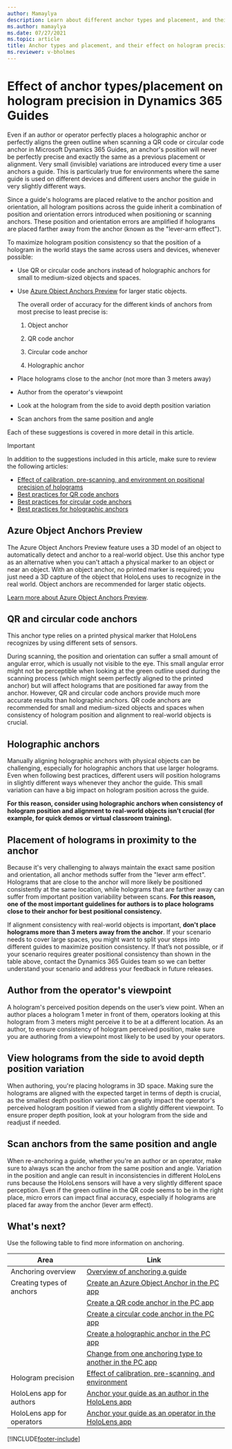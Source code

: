 ```yaml
---
author: Mamaylya
description: Learn about different anchor types and placement, and their effect on hologram precision in Dynamics 365 Guides. 
ms.author: mamaylya
ms.date: 07/27/2021
ms.topic: article
title: Anchor types and placement, and their effect on hologram precision in Dynamics 365 Guides
ms.reviewer: v-bholmes
---
```


# Effect of anchor types/placement on hologram precision in Dynamics 365 Guides

Even if an author or operator perfectly places a holographic anchor or perfectly aligns the green outline when scanning a QR code or circular code anchor in Microsoft Dynamics 365 Guides, an anchor's position will never be perfectly precise and exactly the same as a previous placement or alignment. Very small (invisible) variations are introduced every time a user anchors a guide. This is particularly true for environments where the same guide is used on different devices and different users anchor the guide in very slightly different ways. 

Since a guide's holograms are placed relative to the anchor position and orientation, all hologram positions across the guide inherit a combination of position and orientation errors introduced when positioning or scanning anchors. These position and orientation errors are amplified if holograms are placed farther away from the anchor (known as the "lever-arm effect").

To maximize hologram position consistency so that the position of a hologram in the world stays the same across users and devices, whenever possible:

- Use QR or circular code anchors instead of holographic anchors for small to medium-sized objects and spaces. 

- Use [Azure Object Anchors Preview](pc-app-anchor-azure-object.md) for larger static objects. 

    The overall order of accuracy for the different kinds of anchors from most precise to least precise is:

    1. Object anchor

    2. QR code anchor

    2. Circular code anchor

    3. Holographic anchor

- Place holograms close to the anchor (not more than 3 meters away)

- Author from the operator's viewpoint

- Look at the hologram from the side to avoid depth position variation

- Scan anchors from the same position and angle

Each of these suggestions is covered in more detail in this article. 

> [!IMPORTANT]
> In addition to the suggestions included in this article, make sure to review the following articles:
>
> - [Effect of calibration, pre-scanning, and environment on positional precision of holograms](pc-app-anchor-improve-hologram-precision.md)
> - [Best practices for QR code anchors](pc-app-anchor-qr-code.md#best-practices-for-qr-code-anchors)
> - [Best practices for circular code anchors](pc-app-anchor-circular-code.md#best-practices-for-circular-code-anchors)
> - [Best practices for holographic anchors](pc-app-anchor-holographic.md#best-practices-for-holographic-anchors)

## Azure Object Anchors Preview

The Azure Object Anchors Preview feature uses a 3D model of an object to automatically detect and anchor to a real-world object. Use this anchor type as an alternative when you can't attach a physical marker to an object or near an object. With an object anchor, no printed marker is required; you just need a 3D capture of the object that HoloLens uses to recognize in the real world. Object anchors are recommended for larger static objects.   

[Learn more about Azure Object Anchors Preview](pc-app-anchor-azure-object.md).

## QR and circular code anchors

This anchor type relies on a printed physical marker that HoloLens recognizes by using different sets of sensors. 

During scanning, the position and orientation can suffer a small amount of angular error, which is usually not visible to the eye. This small angular error might not be perceptible when looking at the green outline used during the scanning process (which might seem perfectly aligned to the printed anchor) but will affect holograms that are positioned far away from the anchor. However, QR and circular code anchors provide much more accurate results than holographic anchors. QR code anchors are recommended for small and medium-sized objects and spaces when consistency of hologram position and alignment to real-world objects is crucial.

## Holographic anchors

Manually aligning holographic anchors with physical objects can be challenging, especially for holographic anchors that use larger holograms. Even when following best practices, different users will position holograms in slightly different ways whenever they anchor the guide. This small variation can have a big impact on hologram position across the guide. 

**For this reason, consider using holographic anchors when consistency of hologram position and alignment to real-world objects isn’t crucial (for example, for quick demos or virtual classroom training).**

## Placement of holograms in proximity to the anchor

Because it's very challenging to always maintain the exact same position and orientation, all anchor methods suffer from the "lever arm effect". Holograms that are close to the anchor will more likely be positioned consistently at the same location, while holograms that are farther away can suffer from important position variability between scans. **For this reason, one of the most important guidelines for authors is to place holograms close to their anchor for best positional consistency.** 

If alignment consistency with real-world objects is important, **don't place holograms more than 3 meters away from the anchor**. If your scenario needs to cover large spaces, you might want to split your steps into different guides to maximize position consistency. If that’s not possible, or if your scenario requires greater positional consistency than shown in the table above, contact the Dynamics 365 Guides team so we can better understand your scenario and address your feedback in future releases. 

## Author from the operator's viewpoint

A hologram's perceived position depends on the user’s view point. When an author places a hologram 1 meter in front of them, operators looking at this hologram from 3 meters might perceive it to be at a different location. As an author, to ensure consistency of hologram perceived position, make sure you are authoring from a viewpoint most likely to be used by your operators. 

## View holograms from the side to avoid depth position variation

When authoring, you're placing holograms in 3D space. Making sure the holograms are aligned with the expected target in terms of depth is crucial, as the smallest depth position variation can greatly impact the operator's perceived hologram position if viewed from a slightly different viewpoint. To ensure proper depth position, look at your hologram from the side and readjust if needed.  

## Scan anchors from the same position and angle

When re-anchoring a guide, whether you're an author or an operator, make sure to always scan the anchor from the same position and angle. Variation in the position and angle can result in inconsistencies in different HoloLens runs because the HoloLens sensors will have a very slightly different space perception. Even if the green outline in the QR code seems to be in the right place, micro errors can impact final accuracy, especially if holograms are placed far away from the anchor (lever arm effect).


## What's next?

Use the following table to find more information on anchoring.

|Area|Link|
|----------------------|------------------------------------------------------------------|
|Anchoring overview|[Overview of anchoring a guide](pc-app-anchor.md)|
|Creating types of anchors|[Create an Azure Object Anchor in the PC app](pc-app-anchor-azure-object.md)|
||[Create a QR code anchor in the PC app](pc-app-anchor-qr-code.md)|
||[Create a circular code anchor in the PC app](pc-app-anchor-circular-code.md)|
||[Create a holographic anchor in the PC app](pc-app-anchor-holographic.md)|
||[Change from one anchoring type to another in the PC app](pc-app-anchor-change-type.md)|
|Hologram precision|[Effect of calibration, pre-scanning, and environment](pc-app-anchor-improve-hologram-precision.md)|
|HoloLens app for authors|[Anchor your guide as an author in the HoloLens app](hololens-app-anchor.md)|
|HoloLens app for operators|[Anchor your guide as an operator in the HoloLens app](operator-anchor.md)


[!INCLUDE[footer-include](../includes/footer-banner.md)]
